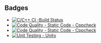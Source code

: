 ## Badges
* [![C/C++ CI -Build Status](https://github.com/Sakshiishah/M1_March2022/actions/workflows/c-cpp.yml/badge.svg?branch=main)](https://github.com/Sakshiishah/M1_March2022/actions/workflows/c-cpp.yml)
* [![Code Quality - Static Code - Cppcheck](https://github.com/Sakshiishah/M1_March2022/actions/workflows/cppcheck_analysis.yml/badge.svg?branch=main)](https://github.com/Sakshiishah/M1_March2022/actions/workflows/cppcheck_analysis.yml)
* [![Code Quality - Static Code - Cppcheck](https://github.com/Sakshiishah/M1_March2022/actions/workflows/cppcheck_analysis.yml/badge.svg?branch=main)](https://github.com/Sakshiishah/M1_March2022/actions/workflows/cppcheck_analysis.yml)
* [![Unit Testing - Unity](https://github.com/Sakshiishah/M1_March2022/actions/workflows/unity.yml/badge.svg)](https://github.com/Sakshiishah/M1_March2022/actions/workflows/unity.yml)
